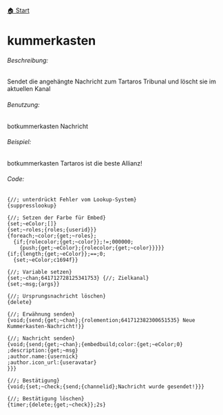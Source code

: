 [🏠 Start](https://jeanluc2305.github.io/Discord/)

# kummerkasten

###### Beschreibung:

Sendet die angehängte Nachricht zum Tartaros Tribunal und löscht sie im aktuellen Kanal

###### Benutzung:

botkummerkasten Nachricht

###### Beispiel:

botkummerkasten Tartaros ist die beste Allianz!

###### Code:

```
{//; unterdrückt Fehler vom Lookup-System}
{suppresslookup}

{//; Setzen der Farbe für Embed}
{set;~eColor;[]}
{set;~roles;{roles;{userid}}}
{foreach;~color;{get;~roles};
  {if;{rolecolor;{get;~color}};!=;000000;
    {push;{get;~eColor};{rolecolor;{get;~color}}}}}
{if;{length;{get;~eColor}};==;0;
  {set;~eColor;c1694f}}

{//; Variable setzen}
{set;~chan;641712728125341753} {//; Zielkanal}
{set;~msg;{args}}

{//; Ursprungsnachricht löschen}
{delete}

{//; Erwähnung senden}
{void;{send;{get;~chan};{rolemention;641712382300651535} Neue Kummerkasten-Nachricht!}}

{//; Nachricht senden}
{void;{send;{get;~chan};{embedbuild;color:{get;~eColor;0}
;description:{get;~msg}
;author.name:{usernick}
;author.icon_url:{useravatar}
}}}
  
{//; Bestätigung} 
{void;{set;~check;{send;{channelid};Nachricht wurde gesendet!}}}

{//; Bestätigung löschen}
{timer;{delete;{get;~check}};2s}
```
